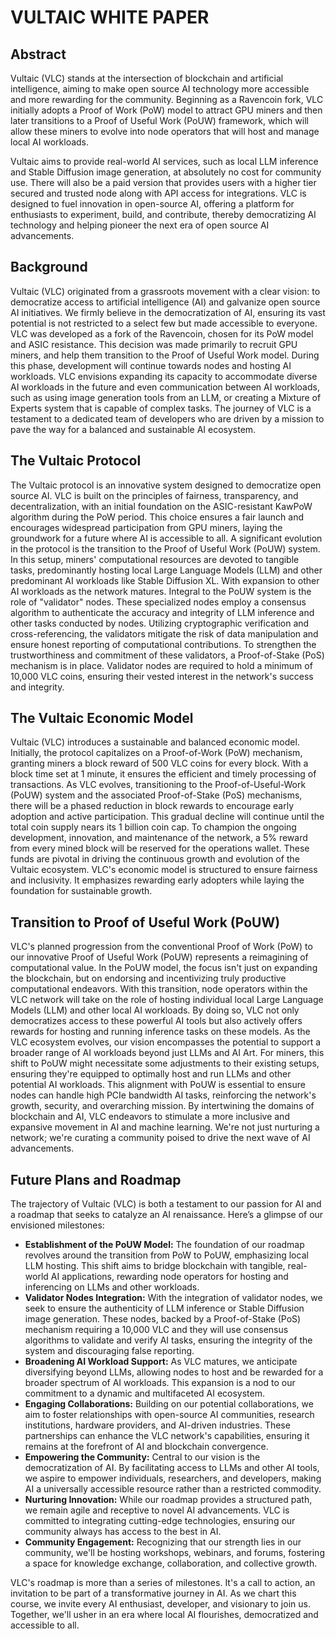 # VULTAIC WHITE PAPER

## Abstract

Vultaic (VLC) stands at the intersection of blockchain and artificial intelligence, aiming to make open source AI technology more accessible and more rewarding for the community. Beginning as a Ravencoin fork, VLC initially adopts a Proof of Work (PoW) model to attract GPU miners and then later transitions to a Proof of Useful Work (PoUW) framework, which will allow these miners to evolve into node operators that will host and manage local AI workloads.

Vultaic aims to provide real-world AI services, such as local LLM inference and Stable Diffusion image generation, at absolutely no cost for community use. There will also be a paid version that provides users with a higher tier secured and trusted node along with API access for integrations. VLC is designed to fuel innovation in open-source AI, offering a platform for enthusiasts to experiment, build, and contribute, thereby democratizing AI technology and helping pioneer the next era of open source AI advancements.

## Background

Vultaic (VLC) originated from a grassroots movement with a clear vision: to democratize access to artificial intelligence (AI) and galvanize open source AI initiatives. We firmly believe in the democratization of AI, ensuring its vast potential is not restricted to a select few but made accessible to everyone. VLC was developed as a fork of the Ravencoin, chosen for its PoW model and ASIC resistance. This decision was made primarily to recruit GPU miners, and help them transition to the Proof of Useful Work model. During this phase, development will continue towards nodes and hosting AI workloads. VLC envisions expanding its capacity to accommodate diverse AI workloads in the future and even communication between AI workloads, such as using image generation tools from an LLM, or creating a Mixture of Experts system that is capable of complex tasks. The journey of VLC is a testament to a dedicated team of developers who are driven by a mission to pave the way for a balanced and sustainable AI ecosystem.

## The Vultaic Protocol

The Vultaic protocol is an innovative system designed to democratize open source AI. VLC is built on the principles of fairness, transparency, and decentralization, with an initial foundation on the ASIC-resistant KawPoW algorithm during the PoW period. This choice ensures a fair launch and encourages widespread participation from GPU miners, laying the groundwork for a future where AI is accessible to all. A significant evolution in the protocol is the transition to the Proof of Useful Work (PoUW) system. In this setup, miners' computational resources are devoted to tangible tasks, predominantly hosting local Large Language Models (LLM) and other predominant AI workloads like Stable Diffusion XL. With expansion to other AI workloads as the network matures. Integral to the PoUW system is the role of "validator" nodes. These specialized nodes employ a consensus algorithm to authenticate the accuracy and integrity of LLM inference and other tasks conducted by nodes. Utilizing cryptographic verification and cross-referencing, the validators mitigate the risk of data manipulation and ensure honest reporting of computational contributions. To strengthen the trustworthiness and commitment of these validators, a Proof-of-Stake (PoS) mechanism is in place. Validator nodes are required to hold a minimum of 10,000 VLC coins, ensuring their vested interest in the network's success and integrity.

## The Vultaic Economic Model

Vultaic (VLC) introduces a sustainable and balanced economic model. Initially, the protocol capitalizes on a Proof-of-Work (PoW) mechanism, granting miners a block reward of 500 VLC coins for every block. With a block time set at 1 minute, it ensures the efficient and timely processing of transactions. As VLC evolves, transitioning to the Proof-of-Useful-Work (PoUW) system and the associated Proof-of-Stake (PoS) mechanisms, there will be a phased reduction in block rewards to encourage early adoption and active participation. This gradual decline will continue until the total coin supply nears its 1 billion coin cap. To champion the ongoing development, innovation, and maintenance of the network, a 5% reward from every mined block will be reserved for the operations wallet. These funds are pivotal in driving the continuous growth and evolution of the Vultaic ecosystem. VLC's economic model is structured to ensure fairness and inclusivity. It emphasizes rewarding early adopters while laying the foundation for sustainable growth.

## Transition to Proof of Useful Work (PoUW)

VLC's planned progression from the conventional Proof of Work (PoW) to our innovative Proof of Useful Work (PoUW) represents a reimagining of computational value. In the PoUW model, the focus isn't just on expanding the blockchain, but on endorsing and incentivizing truly productive computational endeavors. With this transition, node operators within the VLC network will take on the role of hosting individual local Large Language Models (LLM) and other local AI workloads. By doing so, VLC not only democratizes access to these powerful AI tools but also actively offers rewards for hosting and running inference tasks on these models. As the VLC ecosystem evolves, our vision encompasses the potential to support a broader range of AI workloads beyond just LLMs and AI Art. For miners, this shift to PoUW might necessitate some adjustments to their existing setups, ensuring they're equipped to optimally host and run LLMs and other potential AI workloads. This alignment with PoUW is essential to ensure nodes can handle high PCIe bandwidth AI tasks, reinforcing the network's growth, security, and overarching mission. By intertwining the domains of blockchain and AI, VLC endeavors to stimulate a more inclusive and expansive movement in AI and machine learning. We're not just nurturing a network; we're curating a community poised to drive the next wave of AI advancements.

## Future Plans and Roadmap

The trajectory of Vultaic (VLC) is both a testament to our passion for AI and a roadmap that seeks to catalyze an AI renaissance. Here’s a glimpse of our envisioned milestones:

- **Establishment of the PoUW Model:** The foundation of our roadmap revolves around the transition from PoW to PoUW, emphasizing local LLM hosting. This shift aims to bridge blockchain with tangible, real-world AI applications, rewarding node operators for hosting and inferencing on LLMs and other workloads.
- **Validator Nodes Integration:** With the integration of validator nodes, we seek to ensure the authenticity of LLM inference or Stable Diffusion image generation. These nodes, backed by a Proof-of-Stake (PoS) mechanism requiring a 10,000 VLC and they will use consensus algorithms to validate and verify AI tasks, ensuring the integrity of the system and discouraging false reporting.
- **Broadening AI Workload Support:** As VLC matures, we anticipate diversifying beyond LLMs, allowing nodes to host and be rewarded for a broader spectrum of AI workloads. This expansion is a nod to our commitment to a dynamic and multifaceted AI ecosystem.
- **Engaging Collaborations:** Building on our potential collaborations, we aim to foster relationships with open-source AI communities, research institutions, hardware providers, and AI-driven industries. These partnerships can enhance the VLC network's capabilities, ensuring it remains at the forefront of AI and blockchain convergence.
- **Empowering the Community:** Central to our vision is the democratization of AI. By facilitating access to LLMs and other AI tools, we aspire to empower individuals, researchers, and developers, making AI a universally accessible resource rather than a restricted commodity.
- **Nurturing Innovation:** While our roadmap provides a structured path, we remain agile and receptive to novel AI advancements. VLC is committed to integrating cutting-edge technologies, ensuring our community always has access to the best in AI.
- **Community Engagement:** Recognizing that our strength lies in our community, we'll be hosting workshops, webinars, and forums, fostering a space for knowledge exchange, collaboration, and collective growth.

VLC's roadmap is more than a series of milestones. It's a call to action, an invitation to be part of a transformative journey in AI. As we chart this course, we invite every AI enthusiast, developer, and visionary to join us. Together, we'll usher in an era where local AI flourishes, democratized and accessible to all.
